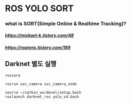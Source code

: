 # ROS YOLO SORT
### what is SORT(Simple Online & Realtime Tracking)? 
##### https://mickael-k.tistory.com/48
##### https://ropiens.tistory.com/189
## Darknet 별도 실행
```
roscore
```
```
rosrun uvc_camera uvc_camera_node
```
```
source ~/catkin_ws/devel/setup.bash
roslaunch darknet_ros yolo_v4.bash
```
## 

